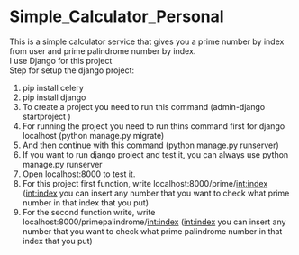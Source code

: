 # Simple_Calculator_Personal

This is a simple calculator service that gives you a prime number by index from user and prime palindrome number by index.
<br>
I use Django for this project
<br>
Step for setup the django project:
<br>
1. pip install celery
2. pip install django
3. To create a project you need to run this command (admin-django startproject <projectname>)
4. For running the project you need to run thins command first for django localhost (python manage.py migrate)
5. And then continue with this command (python manage.py runserver)
6. If you want to run django project and test it, you can always use python manage.py runserver
7. Open localhost:8000 to test it.
8. For this project first function, write localhost:8000/prime/<int:index> (<int:index> you can insert any number that you want to check what prime number in that index that you put)
9. For the second function write, write localhost:8000/primepalindrome/<int:index>  (<int:index> you can insert any number that you want to check what prime palindrome number in that index that you put)
